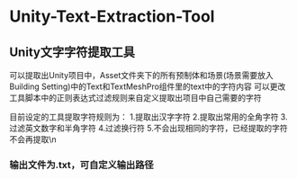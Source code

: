 # Unity-Text-Extraction-Tool

## Unity文字字符提取工具
可以提取出Unity项目中，Asset文件夹下的所有预制体和场景(场景需要放入Building Setting)中的Text和TextMeshPro组件里的text中的字符内容
可以更改工具脚本中的正则表达式过滤规则来自定义提取出项目中自己需要的字符

目前设定的工具提取字符规则为：
1.提取出汉字字符
2.提取出常用的全角字符
3.过滤英文数字和半角字符
4.过滤换行符
5.不会出现相同的字符，已经提取的字符不会再提取\n

### 输出文件为.txt，可自定义输出路径
